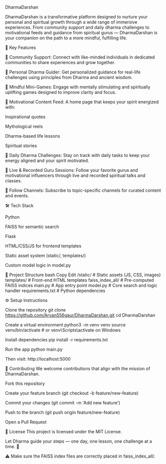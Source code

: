 DharmaDarshan

DharmaDarshan is a transformative platform designed to nurture your personal and spiritual growth through a wide range of immersive experiences. From community support and daily dharma challenges to motivational feeds and guidance from spiritual gurus — DharmaDarshan is your companion on the path to a more mindful, fulfilling life.

🌟 Key Features

🔹 Community Support: Connect with like-minded individuals in dedicated communities to share experiences and grow together.

🔹 Personal Dharma Guider: Get personalized guidance for real-life challenges using principles from Dharma and ancient wisdom.

🔹 Mindful Mini-Games: Engage with mentally stimulating and spiritually uplifting games designed to improve clarity and focus.

🔹 Motivational Content Feed: A home page that keeps your spirit energized with:

Inspirational quotes

Mythological reels

Dharma-based life lessons

Spiritual stories

🔹 Daily Dharma Challenges: Stay on track with daily tasks to keep your energy aligned and your spirit motivated.

🔹 Live & Recorded Guru Sessions: Follow your favorite gurus and motivational influencers through live and recorded spiritual talks and classes.

🔹 Follow Channels: Subscribe to topic-specific channels for curated content and events.

🛠️ Tech Stack

Python

FAISS for semantic search

Flask

HTML/CSS/JS for frontend templates

Static asset system (static/, templates/)

Custom model logic in model.py

📁 Project Structure
bash
Copy
Edit
/static/                 # Static assets (JS, CSS, images)
templates/              # Front-end HTML templates
faiss_index_all/        # Pre-computed FAISS indices
main.py                 # App entry point
model.py                # Core search and logic handler
requirements.txt        # Python dependencies

⚙️ Setup Instructions

Clone the repository
git clone https://github.com/Aryan556gaur/DharmaDarshan.git
cd DharmaDarshan

Create a virtual environment
python3 -m venv venv
source venv/bin/activate  # or venv\Scripts\activate on Windows

Install dependencies
pip install -r requirements.txt

Run the app
python main.py

Then visit: http://localhost:5000

🤝 Contributing
We welcome contributions that align with the mission of DharmaDarshan.

Fork this repository

Create your feature branch (git checkout -b feature/new-feature)

Commit your changes (git commit -m 'Add new feature')

Push to the branch (git push origin feature/new-feature)

Open a Pull Request

📄 License
This project is licensed under the MIT License.

Let Dharma guide your steps — one day, one lesson, one challenge at a time. 🙏

⚠️ Make sure the FAISS index files are correctly placed in faiss_index_all/.
